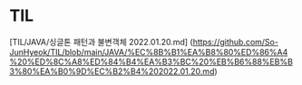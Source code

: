 # TIL
[TIL/JAVA/싱글톤 패턴과 불변객체 2022.01.20.md] (https://github.com/So-JunHyeok/TIL/blob/main/JAVA/%EC%8B%B1%EA%B8%80%ED%86%A4%20%ED%8C%A8%ED%84%B4%EA%B3%BC%20%EB%B6%88%EB%B3%80%EA%B0%9D%EC%B2%B4%202022.01.20.md) 
